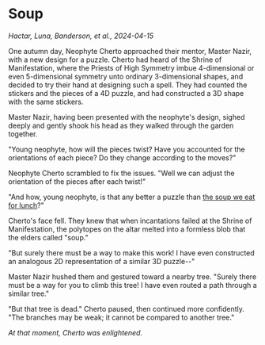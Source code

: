 # Soup

_Hactar, Luna, Banderson, et al., 2024-04-15_

One autumn day, Neophyte Cherto approached their mentor, Master Nazir, with a new design for a puzzle. Cherto had heard of the Shrine of Manifestation, where the Priests of High Symmetry imbue 4-dimensional or even 5-dimensional symmetry unto ordinary 3-dimensional shapes, and decided to try their hand at designing such a spell. They had counted the stickers and the pieces of a 4D puzzle, and had constructed a 3D shape with the same stickers.

Master Nazir, having been presented with the neophyte's design, sighed deeply and gently shook his head as they walked through the garden together.

"Young neophyte, how will the pieces twist? Have you accounted for the orientations of each piece? Do they change according to the moves?"

Neophyte Cherto scrambled to fix the issues. "Well we can adjust the orientation of the pieces after each twist!"

"And how, young neophyte, is that any better a puzzle than [the soup we eat for lunch](/jokes.md#sticker-soup)?"

Cherto's face fell. They knew that when incantations failed at the Shrine of Manifestation, the polytopes on the altar melted into a formless blob that the elders called "soup."

"But surely there must be a way to make this work! I have even constructed an analogous 2D representation of a similar 3D puzzle--"

Master Nazir hushed them and gestured toward a nearby tree. "Surely there must be a way for you to climb this tree! I have even routed a path through a similar tree."

"But that tree is dead." Cherto paused, then continued more confidently. "The branches may be weak; it cannot be compared to another tree."

_At that moment, Cherto was enlightened._
